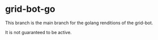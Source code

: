 # grid-bot-go
This branch is the main branch for the golang renditions of the grid-bot.

It is not guaranteed to be active.